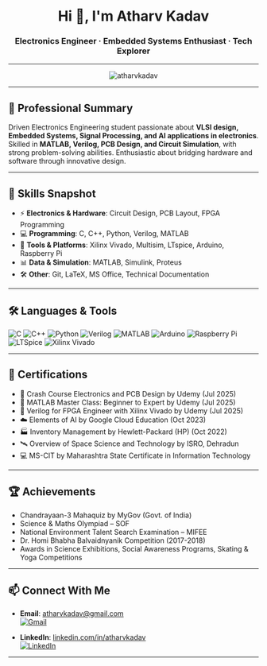 <h1 align="center">Hi 👋, I'm Atharv Kadav</h1>
<h3 align="center">Electronics Engineer · Embedded Systems Enthusiast · Tech Explorer</h3>

---

<p align="center">
  <img src="https://komarev.com/ghpvc/?username=atharvkadav&label=Profile%20Views&color=44d18a&style=flat" alt="atharvkadav" />
</p>

---

## 💬 Professional Summary

Driven Electronics Engineering student passionate about **VLSI design, Embedded Systems, Signal Processing, and AI applications in electronics**. Skilled in **MATLAB, Verilog, PCB Design, and Circuit Simulation**, with strong problem-solving abilities. Enthusiastic about bridging hardware and software through innovative design.

---

## 🧠 Skills Snapshot

- ⚡ **Electronics & Hardware**: Circuit Design, PCB Layout, FPGA Programming  
- 💻 **Programming**: C, C++, Python, Verilog, MATLAB  
- 🔬 **Tools & Platforms**: Xilinx Vivado, Multisim, LTspice, Arduino, Raspberry Pi  
- 📊 **Data & Simulation**: MATLAB, Simulink, Proteus  
- 🛠 **Other**: Git, LaTeX, MS Office, Technical Documentation  

---

## 🛠️ Languages & Tools

![C](https://img.shields.io/badge/C-00599C?style=for-the-badge&logo=c&logoColor=white)
![C++](https://img.shields.io/badge/C++-00599C?style=for-the-badge&logo=cplusplus&logoColor=white)
![Python](https://img.shields.io/badge/Python-3670A0?style=for-the-badge&logo=python&logoColor=ffdd54)
![Verilog](https://img.shields.io/badge/Verilog-8A2BE2?style=for-the-badge&logo=xilinx&logoColor=white)
![MATLAB](https://img.shields.io/badge/MATLAB-orange?style=for-the-badge&logo=Mathworks&logoColor=white)
![Arduino](https://img.shields.io/badge/Arduino-00979D?style=for-the-badge&logo=arduino&logoColor=white)
![Raspberry Pi](https://img.shields.io/badge/Raspberry%20Pi-C51A4A?style=for-the-badge&logo=raspberrypi&logoColor=white)
![LTSpice](https://img.shields.io/badge/LTSpice-brown?style=for-the-badge&logo=analogdevices&logoColor=white)
![Xilinx Vivado](https://img.shields.io/badge/Xilinx%20Vivado-red?style=for-the-badge&logo=xilinx&logoColor=white)

---

## 📜 Certifications

- 📘 Crash Course Electronics and PCB Design by Udemy (Jul 2025)  
- 📘 MATLAB Master Class: Beginner to Expert by Udemy (Jul 2025)  
- 📘 Verilog for FPGA Engineer with Xilinx Vivado by Udemy (Jul 2025)  
- ☁️ Elements of AI by Google Cloud Education (Oct 2023)  
- 🏭 Inventory Management by Hewlett-Packard (HP) (Oct 2022)  
- 🛰 Overview of Space Science and Technology by ISRO, Dehradun  
- 💻 MS-CIT by Maharashtra State Certificate in Information Technology  

---

## 🏆 Achievements

- Chandrayaan-3 Mahaquiz by MyGov (Govt. of India)  
- Science & Maths Olympiad – SOF  
- National Environment Talent Search Examination – MIFEE  
- Dr. Homi Bhabha Balvaidnyanik Competition (2017-2018)  
- Awards in Science Exhibitions, Social Awareness Programs, Skating & Yoga Competitions  


---

## 📫 Connect With Me  

- **Email**: atharvkadav@gmail.com  
  [![Gmail](https://img.shields.io/badge/Gmail-EA4335?style=flat&logo=gmail&logoColor=white)](mailto:atharvkadav@gmail.com)  

- **LinkedIn**: [linkedin.com/in/atharvkadav](https://www.linkedin.com/in/atharvkadav)  
  [![LinkedIn](https://img.shields.io/badge/LinkedIn-44d18a?style=flat&logo=linkedin&logoColor=white)](https://www.linkedin.com/in/atharvkadav)  

---
